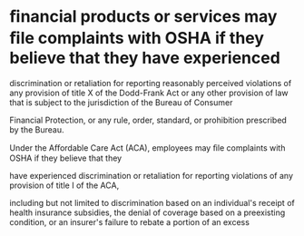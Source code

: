 # ﬁnancial products or services may ﬁle complaints with OSHA if they believe that they have experienced

discrimination or retaliation for reporting reasonably perceived violations of any provision of title X of the Dodd-Frank Act or any other provision of law that is subject to the jurisdiction of the Bureau of Consumer

Financial Protection, or any rule, order, standard, or prohibition prescribed by the Bureau.

Under the Aﬀordable Care Act (ACA), employees may ﬁle complaints with OSHA if they believe that they

have experienced discrimination or retaliation for reporting violations of any provision of title I of the ACA,

including but not limited to discrimination based on an individual's receipt of health insurance subsidies, the denial of coverage based on a preexisting condition, or an insurer's failure to rebate a portion of an excess